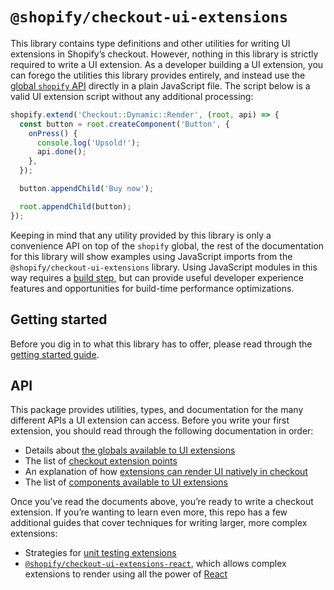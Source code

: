 # `@shopify/checkout-ui-extensions`

This library contains type definitions and other utilities for writing UI extensions in Shopify’s checkout. However, nothing in this library is strictly required to write a UI extension. As a developer building a UI extension, you can forego the utilities this library provides entirely, and instead use the [global `shopify` API](documentation/globals.md) directly in a plain JavaScript file. The script below is a valid UI extension script without any additional processing:

```js
shopify.extend('Checkout::Dynamic::Render', (root, api) => {
  const button = root.createComponent('Button', {
    onPress() {
      console.log('Upsold!');
      api.done();
    },
  });

  button.appendChild('Buy now');

  root.appendChild(button);
});
```

Keeping in mind that any utility provided by this library is only a convenience API on top of the `shopify` global, the rest of the documentation for this library will show examples using JavaScript imports from the `@shopify/checkout-ui-extensions` library. Using JavaScript modules in this way requires a [build step](../packages/checkout-ui-extensions-run), but can provide useful developer experience features and opportunities for build-time performance optimizations.

## Getting started

Before you dig in to what this library has to offer, please read through the [getting started guide](https://docs.google.com/document/d/1JqTUEBXWZ2gKC7bfWc0wy7i6zHtHmldd3ef4N3FHoeU/edit#heading=h.1256j7138hx).

## API

This package provides utilities, types, and documentation for the many different APIs a UI extension can access. Before you write your first extension, you should read through the following documentation in order:

- Details about [the globals available to UI extensions](documentation/globals.md)
- The list of [checkout extension points](documentation/extension-points.md)
- An explanation of how [extensions can render UI natively in checkout](documentation/rendering.md)
- The list of [components available to UI extensions](documentation/components.md)

Once you’ve read the documents above, you’re ready to write a checkout extension. If you’re wanting to learn even more, this repo has a few additional guides that cover techniques for writing larger, more complex extensions:

- Strategies for [unit testing extensions](documentation/testing.md)
- [`@shopify/checkout-ui-extensions-react`](../checkout-ui-extensions-react), which allows complex extensions to render using all the power of [React](https://reactjs.org)
